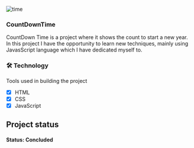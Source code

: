 ![time](https://user-images.githubusercontent.com/62259770/94590754-93cf9100-025d-11eb-9889-f9d0fae90b45.png)

<h3 aling="center">CountDownTime</h3>

<p>CountDown Time is a project where it shows the count to start a new year. In this project I have the opportunity to learn new techniques, mainly using JavasScript language which I have dedicated myself to.</p>

### 🛠 Technology

<p>Tools used in building the project</p>

- [x]  HTML
- [x]  CSS
- [x]  JavaScript

## Project status

#### Status: Concluded

